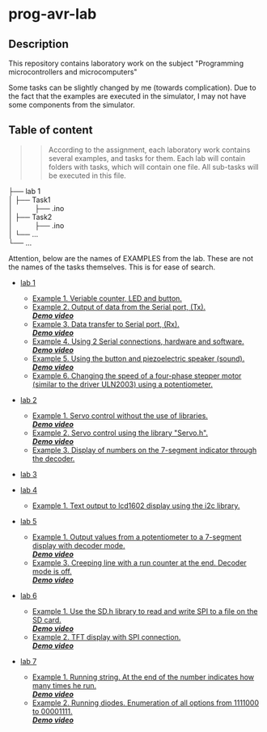 # prog-avr-lab
## Description
This repository contains laboratory work on the subject 
"Programming microcontrollers and microcomputers"

Some tasks can be slightly changed by me (towards complication). Due to the fact that the examples are executed in the simulator, I may not have some components from the simulator.

## Table of content
>>According to the assignment, each laboratory work contains several examples, and tasks for 
>>them. Each lab will contain folders with tasks, which will contain one file. 
>>All sub-tasks will be executed in this file.

├── lab 1  
│   ├── Task1    
│&nbsp; &nbsp; &nbsp; &nbsp; &nbsp; &nbsp;├── .ino  
│   ├── Task2  
│&nbsp; &nbsp; &nbsp; &nbsp; &nbsp; &nbsp;├── .ino  
│   └── ...  
└── ...  

Attention, below are the names of EXAMPLES from the lab. These are not the names of the tasks themselves. This is for ease of search.
    
- [lab 1](https://github.com/Ivanchenko59/prog-avr-lab/tree/main/lab1)
    - [Example 1. Veriable counter, LED and button.](https://github.com/Ivanchenko59/prog-avr-lab/tree/main/lab1/Task1)
    - [Example 2. Output of data from the Serial port, (Tx).](https://github.com/Ivanchenko59/prog-avr-lab/tree/main/lab1/Task2)  
    _**[Demo video](https://youtu.be/pjQb2NrQ2GI)**_
    - [Example 3. Data transfer to Serial port, (Rx).](https://github.com/Ivanchenko59/prog-avr-lab/tree/main/lab1/Task3)  
    _**[Demo video](https://youtu.be/DCOrv95y7QU)**_
    - [Example 4. Using 2 Serial connections, hardware and software.](https://github.com/Ivanchenko59/prog-avr-lab/tree/main/lab1/Task4)  
    _**[Demo video](https://youtu.be/PnF7WLNBGiY)**_
    - [Example 5. Using the button and piezoelectric speaker (sound).](https://github.com/Ivanchenko59/prog-avr-lab/tree/main/lab1/Task5)  
    _**[Demo video](https://youtu.be/WAyk3myT4kY)**_
    - [Example 6. Changing the speed of a four-phase stepper motor (similar to the driver ULN2003) using a potentiometer.](https://github.com/Ivanchenko59/prog-avr-lab/tree/main/lab1/Task6)

- [lab 2](https://github.com/Ivanchenko59/prog-avr-lab/tree/main/lab2)
    - [Example 1. Servo control without the use of libraries.](https://github.com/Ivanchenko59/prog-avr-lab/tree/main/lab2/Task1)  
    _**[Demo video](https://youtu.be/h7xetrCC5TI)**_
    - [Example 2. Servo control using the library "Servo.h".](https://github.com/Ivanchenko59/prog-avr-lab/tree/main/lab2/Task2)  
    _**[Demo video](https://youtu.be/TpBWOQfw6fk)**_
    - [Example 3. Display of numbers on the 7-segment indicator through the decoder.](https://github.com/Ivanchenko59/prog-avr-lab/tree/main/lab2/Task3)  
    
- [lab 3](https://github.com/Ivanchenko59/prog-avr-lab/tree/main/lab3)

- [lab 4](https://github.com/Ivanchenko59/prog-avr-lab/tree/main/lab4)
    - [Example 1. Text output to lcd1602 display using the i2c library.](https://github.com/Ivanchenko59/prog-avr-lab/tree/main/lab4/Task1)
  
- [lab 5](https://github.com/Ivanchenko59/prog-avr-lab/tree/main/lab5)
    - [Example 1. Output values from a potentiometer to a 7-segment display with decoder mode.](https://github.com/Ivanchenko59/prog-avr-lab/tree/main/lab5/Task1)  
    _**[Demo video](https://youtu.be/_KRdGJKw7tk)**_
    - [Example 3. Creeping line with a run counter at the end. Decoder mode is off.](https://github.com/Ivanchenko59/prog-avr-lab/tree/main/lab5/Task3)  
    _**[Demo video](https://youtu.be/vlx8YaQytD0)**_


- [lab 6](https://github.com/Ivanchenko59/prog-avr-lab/tree/main/lab6)
    - [Example 1. Use the SD.h library to read and write SPI to a file on the SD card.](https://github.com/Ivanchenko59/prog-avr-lab/tree/main/lab6/Task1)  
    _**[Demo video](https://youtu.be/I0JMaFKoiXQ)**_
    - [Example 2. TFT display with SPI connection.](https://github.com/Ivanchenko59/prog-avr-lab/tree/main/lab6/Task2)  
    _**[Demo video](https://youtu.be/dpsEr2YzUG0)**_

- [lab 7](https://github.com/Ivanchenko59/prog-avr-lab/tree/main/lab7)
    - [Example 1. Running string. At the end of the number indicates how many times he run.](https://github.com/Ivanchenko59/prog-avr-lab/tree/main/lab7/Task1)  
    _**[Demo video](https://youtu.be/GUf45GnfNII)**_
    - [Example 2. Running diodes. Enumeration of all options from 1111000 to 00001111.](https://github.com/Ivanchenko59/prog-avr-lab/tree/main/lab7/Task2)  
    _**[Demo video](https://youtu.be/0bvK61JWpA4)**_
